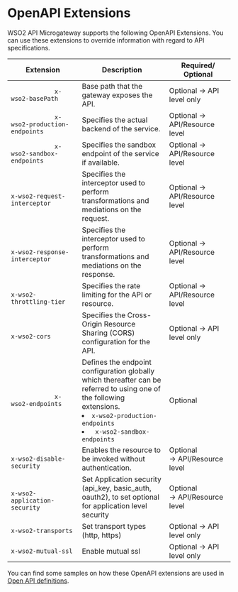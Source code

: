 # OpenAPI Extensions

WSO2 API Microgateway supports the following OpenAPI Extensions. You can use these extensions to override information with regard to API specifications.

| Extension                                                                             | Description                                                                                                            | Required/ Optional             |
|---------------------------------------------------------------------------------------|------------------------------------------------------------------------------------------------------------------------|--------------------------------|
| `             x-wso2-basePath            `                                            | Base path that the gateway exposes the API.                                                                            | Optional → API level only      |
| `             x-wso2-production-endpoints            `                                | Specifies the actual backend of the service.                                                                           | Optional → API/Resource level  |
 |`             x-wso2-sandbox-endpoints            `                                   | Specifies the sandbox endpoint of the service if available.                                                            | Optional → API/Resource level  |
| `                             x-wso2-request-interceptor                           `  | Specifies the interceptor used to perform transformations and mediations on the request.                               | Optional → API/Resource level  |
| `                             x-wso2-response-interceptor                           ` | Specifies the interceptor used to perform transformations and mediations on the response.                              | Optional → API/Resource level  |
| `                           x-wso2-throttling-tier                         `          | Specifies the rate limiting for the API or resource.                                                                   | Optional → API/Resource level  |
| `                           x-wso2-cors                         `                     | Specifies the Cross-Origin Resource Sharing (CORS) configuration for the API.                                          | Optional → API level only      |
| `             x-wso2-endpoints            `                                           | Defines the endpoint configuration globally which thereafter can be referred to using one of the following extensions. <li>`x-wso2-production-endpoints`</li> <li>` x-wso2-sandbox-endpoints`</li> | Optional |
| `                           x-wso2-disable-security                         `         | Enables the resource to be invoked without authentication.                                                             | Optional → API/Resource level  |
| `                           x-wso2-application-security                         `     | Set Application security (api\_key, basic\_auth, oauth2), to set optional for application level security               | Optional → API/Resource level  |
| `x-wso2-transports`                                                                   | Set transport types (http, https)                                                                                      | Optional → API level only      |
| `x-wso2-mutual-ssl`                                                                   | Enable mutual ssl                                                                                                      | Optional → API level only      |


You can find some samples on how these OpenAPI extensions are used in [Open API definitions](https://github.com/wso2/product-microgateway/blob/master/samples/).

